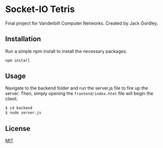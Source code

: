# Socket-IO Tetris

Final project for Vanderbilt Computer Networks. Created by Jack Gordley.

## Installation

Run a simple npm install to install the necessary packages.

```bash
npm install
```

## Usage
Navigate to the backend folder and run the server.js file to fire up the server. Then, simply opening the `frontend/index.html` file will begin the client.

```bash
$ cd backend
$ node server.js
```

## License

[MIT](https://choosealicense.com/licenses/mit/)